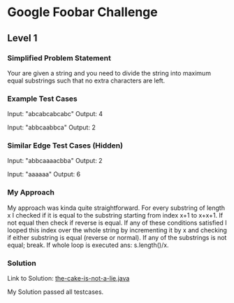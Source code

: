 # Google Foobar Challenge
## Level 1
### Simplified Problem Statement
Your are given a string and you need to divide the string into maximum equal substrings such that no extra characters are left.
### Example Test Cases
Input: "abcabcabcabc"
Output: 4

Input: "abbcaabbca"
Output: 2

### Similar Edge Test Cases (Hidden)
Input: "abbcaaaacbba"
Output: 2

Input: "aaaaaa"
Output: 6

### My Approach
My approach was kinda quite straightforward. For every substring of length x I checked if 
it is equal to the substring starting from index x+1 to x+x+1. If not equal then check if reverse is equal. If any of these conditions
satisfied I looped this index over the whole string by incrementing it by x and checking if either substring is equal (reverse or normal).
If any of the substrings is not equal; break. If whole loop is executed ans: s.length()/x.

### Solution
Link to Solution: [the-cake-is-not-a-lie.java](https://github.com/AbhilashRath/Google_Foobar_Challenge_-Secret-Hiring-/blob/master/the_cake_is_not_a_lie)

My Solution passed all testcases.
